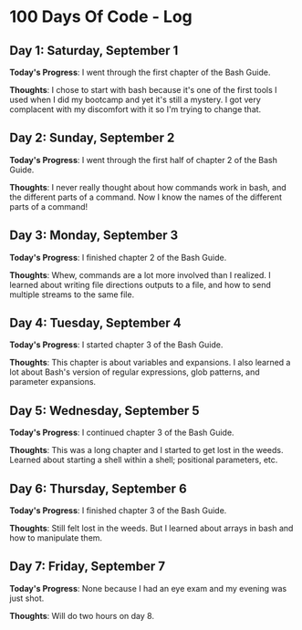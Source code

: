 # 100 Days Of Code - Log

## Day 1: Saturday, September 1

**Today's Progress**: I went through the first chapter of the Bash Guide.

**Thoughts**: I chose to start with bash because it's one of the first tools I used when I did my bootcamp and yet it's still a mystery. I got very complacent with my discomfort with it so I'm trying to change that.

## Day 2: Sunday, September 2

**Today's Progress**: I went through the first half of chapter 2 of the Bash Guide.

**Thoughts**: I never really thought about how commands work in bash, and the different parts of a command. Now I know the names of the different parts of a command!

## Day 3: Monday, September 3

**Today's Progress**: I finished chapter 2 of the Bash Guide.

**Thoughts**: Whew, commands are a lot more involved than I realized. I learned about writing file directions outputs to a file, and how to send multiple streams to the same file.

## Day 4: Tuesday, September 4

**Today's Progress**: I started chapter 3 of the Bash Guide.

**Thoughts**: This chapter is about variables and expansions. I also learned a lot about Bash's version of regular expressions, glob patterns, and parameter expansions.

## Day 5: Wednesday, September 5

**Today's Progress**: I continued chapter 3 of the Bash Guide.

**Thoughts**: This was a long chapter and I started to get lost in the weeds. Learned about starting a shell within a shell; positional parameters, etc.

## Day 6: Thursday, September 6

**Today's Progress**: I finished chapter 3 of the Bash Guide.

**Thoughts**: Still felt lost in the weeds. But I learned about arrays in bash and how to manipulate them.

## Day 7: Friday, September 7

**Today's Progress**: None because I had an eye exam and my evening was just shot.

**Thoughts**: Will do two hours on day 8.
